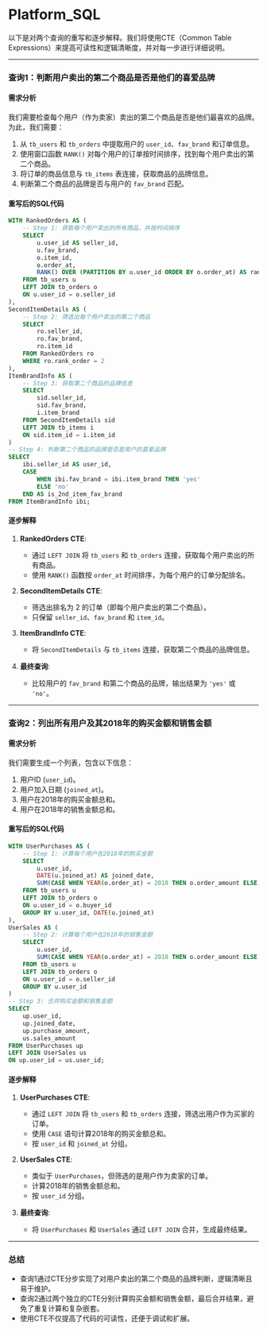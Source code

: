 # Platform_SQL

以下是对两个查询的重写和逐步解释。我们将使用CTE（Common Table Expressions）来提高可读性和逻辑清晰度，并对每一步进行详细说明。

---

### **查询1：判断用户卖出的第二个商品是否是他们的喜爱品牌**

#### **需求分析**
我们需要检查每个用户（作为卖家）卖出的第二个商品是否是他们最喜欢的品牌。为此，我们需要：
1. 从 `tb_users` 和 `tb_orders` 中提取用户的 `user_id`、`fav_brand` 和订单信息。
2. 使用窗口函数 `RANK()` 对每个用户的订单按时间排序，找到每个用户卖出的第二个商品。
3. 将订单的商品信息与 `tb_items` 表连接，获取商品的品牌信息。
4. 判断第二个商品的品牌是否与用户的 `fav_brand` 匹配。

#### **重写后的SQL代码**
```sql
WITH RankedOrders AS (
    -- Step 1: 获取每个用户卖出的所有商品，并按时间排序
    SELECT 
        u.user_id AS seller_id,
        u.fav_brand,
        o.item_id,
        o.order_at,
        RANK() OVER (PARTITION BY u.user_id ORDER BY o.order_at) AS rank_order
    FROM tb_users u
    LEFT JOIN tb_orders o
    ON u.user_id = o.seller_id
),
SecondItemDetails AS (
    -- Step 2: 筛选出每个用户卖出的第二个商品
    SELECT 
        ro.seller_id,
        ro.fav_brand,
        ro.item_id
    FROM RankedOrders ro
    WHERE ro.rank_order = 2
),
ItemBrandInfo AS (
    -- Step 3: 获取第二个商品的品牌信息
    SELECT 
        sid.seller_id,
        sid.fav_brand,
        i.item_brand
    FROM SecondItemDetails sid
    LEFT JOIN tb_items i
    ON sid.item_id = i.item_id
)
-- Step 4: 判断第二个商品的品牌是否是用户的喜爱品牌
SELECT 
    ibi.seller_id AS user_id,
    CASE 
        WHEN ibi.fav_brand = ibi.item_brand THEN 'yes'
        ELSE 'no'
    END AS is_2nd_item_fav_brand
FROM ItemBrandInfo ibi;
```

#### **逐步解释**
1. **RankedOrders CTE**:
   - 通过 `LEFT JOIN` 将 `tb_users` 和 `tb_orders` 连接，获取每个用户卖出的所有商品。
   - 使用 `RANK()` 函数按 `order_at` 时间排序，为每个用户的订单分配排名。

2. **SecondItemDetails CTE**:
   - 筛选出排名为 2 的订单（即每个用户卖出的第二个商品）。
   - 只保留 `seller_id`、`fav_brand` 和 `item_id`。

3. **ItemBrandInfo CTE**:
   - 将 `SecondItemDetails` 与 `tb_items` 连接，获取第二个商品的品牌信息。

4. **最终查询**:
   - 比较用户的 `fav_brand` 和第二个商品的品牌，输出结果为 `'yes'` 或 `'no'`。

---

### **查询2：列出所有用户及其2018年的购买金额和销售金额**

#### **需求分析**
我们需要生成一个列表，包含以下信息：
1. 用户ID (`user_id`)。
2. 用户加入日期 (`joined_at`)。
3. 用户在2018年的购买金额总和。
4. 用户在2018年的销售金额总和。

#### **重写后的SQL代码**
```sql
WITH UserPurchases AS (
    -- Step 1: 计算每个用户在2018年的购买金额
    SELECT 
        u.user_id,
        DATE(u.joined_at) AS joined_date,
        SUM(CASE WHEN YEAR(o.order_at) = 2018 THEN o.order_amount ELSE 0 END) AS purchase_amount
    FROM tb_users u
    LEFT JOIN tb_orders o
    ON u.user_id = o.buyer_id
    GROUP BY u.user_id, DATE(u.joined_at)
),
UserSales AS (
    -- Step 2: 计算每个用户在2018年的销售金额
    SELECT 
        u.user_id,
        SUM(CASE WHEN YEAR(o.order_at) = 2018 THEN o.order_amount ELSE 0 END) AS sales_amount
    FROM tb_users u
    LEFT JOIN tb_orders o
    ON u.user_id = o.seller_id
    GROUP BY u.user_id
)
-- Step 3: 合并购买金额和销售金额
SELECT 
    up.user_id,
    up.joined_date,
    up.purchase_amount,
    us.sales_amount
FROM UserPurchases up
LEFT JOIN UserSales us
ON up.user_id = us.user_id;
```

#### **逐步解释**
1. **UserPurchases CTE**:
   - 通过 `LEFT JOIN` 将 `tb_users` 和 `tb_orders` 连接，筛选出用户作为买家的订单。
   - 使用 `CASE` 语句计算2018年的购买金额总和。
   - 按 `user_id` 和 `joined_at` 分组。

2. **UserSales CTE**:
   - 类似于 `UserPurchases`，但筛选的是用户作为卖家的订单。
   - 计算2018年的销售金额总和。
   - 按 `user_id` 分组。

3. **最终查询**:
   - 将 `UserPurchases` 和 `UserSales` 通过 `LEFT JOIN` 合并，生成最终结果。

---

### **总结**
- 查询1通过CTE分步实现了对用户卖出的第二个商品的品牌判断，逻辑清晰且易于维护。
- 查询2通过两个独立的CTE分别计算购买金额和销售金额，最后合并结果，避免了重复计算和复杂嵌套。
- 使用CTE不仅提高了代码的可读性，还便于调试和扩展。
